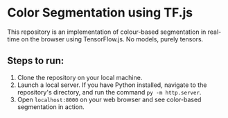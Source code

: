 # Color Segmentation using TF.js
This repository is an implementation of colour-based segmentation in real-time on the browser using TensorFlow.js. No models, purely tensors.

## Steps to run:

1. Clone the repository on your local machine.
2. Launch a local server. If you have Python installed, navigate to the repository's directory, and run the command ```py -m http.server```.
3. Open ```localhost:8000``` on your web browser and see color-based segmentation in action.


